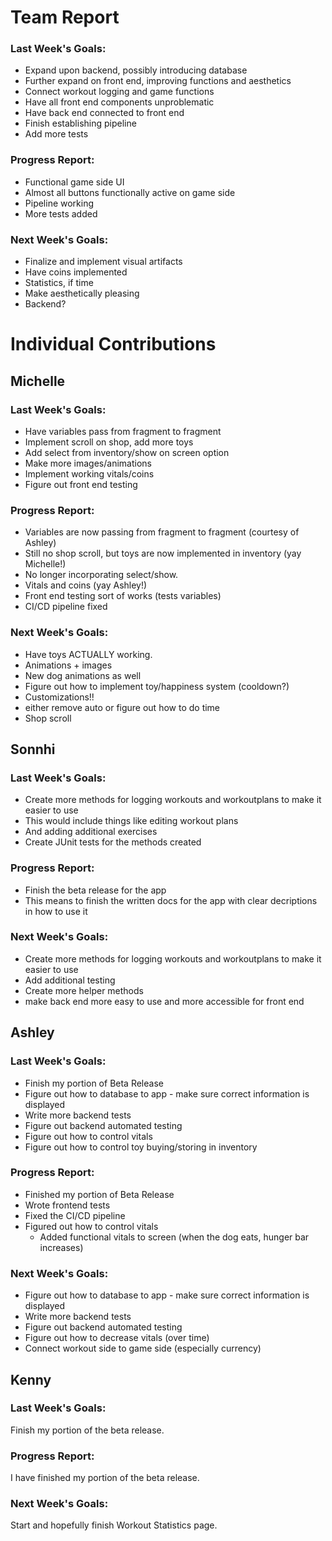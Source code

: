 # Team Report
### Last Week's Goals: 
- Expand upon backend, possibly introducing database
- Further expand on front end, improving functions and aesthetics
- Connect workout logging and game functions
- Have all front end components unproblematic
- Have back end connected to front end
- Finish establishing pipeline 
- Add more tests

### Progress Report: 
- Functional game side UI
- Almost all buttons functionally active on game side
- Pipeline working
- More tests added

### Next Week's Goals:
- Finalize and implement visual artifacts
- Have coins implemented 
- Statistics, if time
- Make aesthetically pleasing
- Backend?


# Individual Contributions

## Michelle
### Last Week's Goals:
- Have variables pass from fragment to fragment
- Implement scroll on shop, add more toys
- Add select from inventory/show on screen option
- Make more images/animations
- Implement working vitals/coins
- Figure out front end testing

### Progress Report:
- Variables are now passing from fragment to fragment (courtesy of Ashley)
- Still no shop scroll, but toys are now implemented in inventory (yay Michelle!)
- No longer incorporating select/show.
- Vitals and coins (yay Ashley!)
- Front end testing sort of works (tests variables)
- CI/CD pipeline fixed 

### Next Week's Goals:
- Have toys ACTUALLY working.
- Animations + images
- New dog animations as well
- Figure out how to implement toy/happiness system (cooldown?)
- Customizations!!
- either remove auto or figure out how to do time
- Shop scroll

## Sonnhi
### Last Week's Goals:
 - Create more methods for logging workouts and workoutplans to make it easier to use 
- This would include things like editing workout plans 
- And adding additional exercises
- Create JUnit tests for the methods created 

### Progress Report:
- Finish the beta release for the app 
- This means to finish the written docs for the app with clear decriptions in how to use it

### Next Week's Goals:
- Create more methods for logging workouts and workoutplans to make it easier to use 
- Add additional testing 
- Create more helper methods 
- make back end more easy to use and more accessible for front end




## Ashley
### Last Week's Goals:
- Finish my portion of Beta Release
- Figure out how to database to app - make sure correct information is displayed
- Write more backend tests
- Figure out backend automated testing
- Figure out how to control vitals
- Figure out how to control toy buying/storing in inventory

### Progress Report:
- Finished my portion of Beta Release
- Wrote frontend tests
- Fixed the CI/CD pipeline
- Figured out how to control vitals
  - Added functional vitals to screen (when the dog eats, hunger bar increases)

### Next Week's Goals:
- Figure out how to database to app - make sure correct information is displayed
- Write more backend tests
- Figure out backend automated testing
- Figure out how to decrease vitals (over time)
- Connect workout side to game side (especially currency)

## Kenny
### Last Week's Goals:
Finish my portion of the beta release.

### Progress Report:
I have finished my portion of the beta release.


### Next Week's Goals:
Start and hopefully finish Workout Statistics page.

